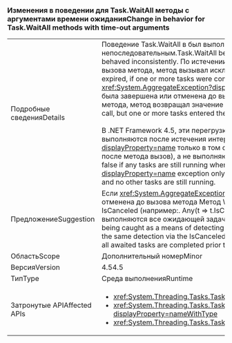 ### <a name="change-in-behavior-for-taskwaitall-methods-with-time-out-arguments"></a><span data-ttu-id="4184a-101">Изменения в поведении для Task.WaitAll методы с аргументами времени ожидания</span><span class="sxs-lookup"><span data-stu-id="4184a-101">Change in behavior for Task.WaitAll methods with time-out arguments</span></span>

|   |   |
|---|---|
|<span data-ttu-id="4184a-102">Подробные сведения</span><span class="sxs-lookup"><span data-stu-id="4184a-102">Details</span></span>|<span data-ttu-id="4184a-103">Поведение Task.WaitAll в был выполнен более согласованной .NET 4.5.In .NET Framework 4, эти методы поведение было непоследовательным.</span><span class="sxs-lookup"><span data-stu-id="4184a-103">Task.WaitAll behavior was made more consistent in .NET 4.5.In the .NET Framework 4, these methods behaved inconsistently.</span></span> <span data-ttu-id="4184a-104">По истечении времени ожидания, если одна или несколько задач были завершены или отменены до вызова метода, метод вызывал исключение <xref:System.AggregateException?displayProperty=name>.</span><span class="sxs-lookup"><span data-stu-id="4184a-104">When the time-out expired, if one or more tasks were completed or canceled before the method call, the method threw an <xref:System.AggregateException?displayProperty=name> exception.</span></span> <span data-ttu-id="4184a-105">По истечении времени ожидания, если ни одна задача не была завершена или отменена до вызова метода, однако одна или несколько задач входили в эти состояния после вызова метода, метод возвращал значение false.</span><span class="sxs-lookup"><span data-stu-id="4184a-105">When the time-out expired, if no tasks were completed or canceled before the method call, but one or more tasks entered these states after the method call, the method returned false.</span></span><br/><br/><span data-ttu-id="4184a-106">В .NET Framework 4.5, эти перегрузки метода теперь возвращают значение false, если все задачи по-прежнему выполняются после истечения интервала времени ожидания, и вызывают исключение <xref:System.AggregateException?displayProperty=name> только в том случае, если входная задача была отменена (независимо от того, была ли она до или после метода вызов), а не выполняются никакие другие задачи.</span><span class="sxs-lookup"><span data-stu-id="4184a-106">In the .NET Framework 4.5, these method overloads now return false if any tasks are still running when the time-out interval expired, and they throw an <xref:System.AggregateException?displayProperty=name> exception only if an input task was cancelled (regardless of whether it was before or after the method call) and no other tasks are still running.</span></span>|
|<span data-ttu-id="4184a-107">Предложение</span><span class="sxs-lookup"><span data-stu-id="4184a-107">Suggestion</span></span>|<span data-ttu-id="4184a-108">Если <xref:System.AggregateException?displayProperty=name> перехвачено с точки зрения обнаружение задачу, которая была отменена до вызова метода Метод WaitAll вызываемого кода вместо этого делать же обнаружения через свойство IsCanceled (например:. Any(t =&gt; t.IsCanceled)) с момента .NET 4.6 только вызывает исключение в этом случае, если выполняются все ожидающей задачи до времени ожидания.</span><span class="sxs-lookup"><span data-stu-id="4184a-108">If an <xref:System.AggregateException?displayProperty=name> was being caught as a means of detecting a task that was cancelled prior to the WaitAll call being invoked, that code should instead do the same detection via the IsCanceled property (for example: .Any(t =&gt; t.IsCanceled)) since .NET 4.6 will only throw in that case if all awaited tasks are completed prior to the timeout.</span></span>|
|<span data-ttu-id="4184a-109">Область</span><span class="sxs-lookup"><span data-stu-id="4184a-109">Scope</span></span>|<span data-ttu-id="4184a-110">Дополнительный номер</span><span class="sxs-lookup"><span data-stu-id="4184a-110">Minor</span></span>|
|<span data-ttu-id="4184a-111">Версия</span><span class="sxs-lookup"><span data-stu-id="4184a-111">Version</span></span>|<span data-ttu-id="4184a-112">4.5</span><span class="sxs-lookup"><span data-stu-id="4184a-112">4.5</span></span>|
|<span data-ttu-id="4184a-113">Тип</span><span class="sxs-lookup"><span data-stu-id="4184a-113">Type</span></span>|<span data-ttu-id="4184a-114">Среда выполнения</span><span class="sxs-lookup"><span data-stu-id="4184a-114">Runtime</span></span>|
|<span data-ttu-id="4184a-115">Затронутые API</span><span class="sxs-lookup"><span data-stu-id="4184a-115">Affected APIs</span></span>|<ul><li><xref:System.Threading.Tasks.Task.WaitAll(System.Threading.Tasks.Task[],System.Int32)?displayProperty=nameWithType></li><li><xref:System.Threading.Tasks.Task.WaitAll(System.Threading.Tasks.Task[],System.Int32,System.Threading.CancellationToken)?displayProperty=nameWithType></li><li><xref:System.Threading.Tasks.Task.WaitAll(System.Threading.Tasks.Task[],System.TimeSpan)?displayProperty=nameWithType></li></ul>|

